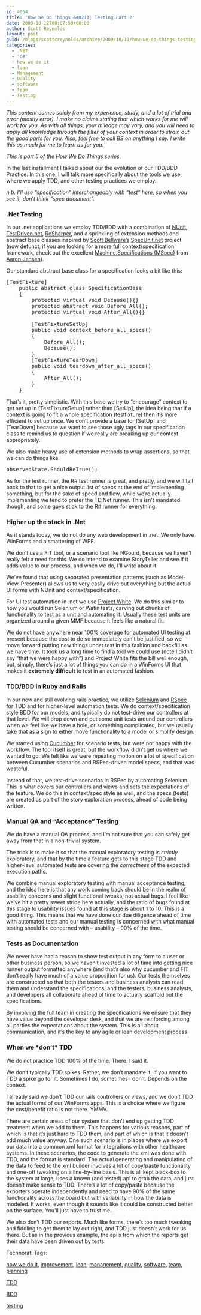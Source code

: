 ```yaml
---
id: 4054
title: 'How We Do Things &#8211; Testing Part 2'
date: 2009-10-12T00:07:50+00:00
author: Scott Reynolds
layout: post
guid: /blogs/scottcreynolds/archive/2009/10/11/how-we-do-things-testing-part-2.aspx
categories:
  - .NET
  - 'C#'
  - how we do it
  - lean
  - Management
  - Quality
  - software
  - team
  - Testing
---
```

_This content comes solely from my experience, study, and a lot of trial and error (mostly error). I make no claims stating that which works for me will work for you. As with all things, your mileage may vary, and you will need to apply all knowledge through the filter of your context in order to strain out the good parts for you. Also, feel free to call BS on anything I say. I write this as much for me to learn as for you._

_This is part 5 of the [How We Do Things](http://www.lostechies.com/blogs/scottcreynolds/archive/2009/10/04/how-we-do-things-preamble-and-contents.aspx) series._

In the last installment I talked about our the evolution of our TDD/BDD Practice. In this one, I will talk more specifically about the tools we use, where we apply TDD, and other testing practices we employ.

_n.b. I&#8217;ll use &#8220;specification&#8221; interchangeably with &#8220;test&#8221; here, so when you see it, don&#8217;t think &#8220;spec document&#8221;._

### .Net Testing

In our .net applications we employ TDD/BDD with a combination of [NUnit](http://www.nunit.org/index.php), [TestDriven.net](http://testdriven.net/), [ReSharper](http://www.jetbrains.com/resharper/index.html), and a sprinkling of extension methods and abstract base classes inspired by [Scott Bellware&#8217;s](http://blog.scottbellware.com/) [SpecUnit.net](http://code.google.com/p/specunit-net/) project (now defunct, if you are looking for a more full context/specification framework, check out the excellent [Machine.Specifications (MSpec)](http://github.com/machine/machine.specifications) from [Aaron Jensen](http://codebetter.com/blogs/aaron.jensen/default.aspx)).

Our standard abstract base class for a specification looks a bit like this:

<pre>[TestFixture]
    public abstract class SpecificationBase
    {
        protected virtual void Because(){}
        protected abstract void Before_All();
        protected virtual void After_All(){}    
		 
        [TestFixtureSetUp]
        public void context_before_all_specs()
        {
            Before_All();
            Because();
        }
        [TestFixtureTearDown]
        public void teardown_after_all_specs()
        {
            After_All();
        }
    }</pre>

That&#8217;s it, pretty simplistic. With this base we try to &#8220;encourage&#8221; context to get set up in [TestFixtureSetup] rather than [SetUp], the idea being that if a context is going to fit a whole specification (testfixture) then it&#8217;s more efficient to set up once. We don&#8217;t provide a base for [SetUp] and [TearDown] because we want to see those ugly tags in our specification class to remind us to question if we really are breaking up our context appropriately.

We also make heavy use of extension methods to wrap assertions, so that we can do things like 

<pre>observedState.ShouldBeTrue();</pre></p> 

As for the test runner, the R# test runner is great, and pretty, and we will fall back to that to get a nice output list of specs at the end of implementing something, but for the sake of speed and flow, while we&#8217;re actually implementing we tend to prefer the TD.Net runner. This isn&#8217;t mandated though, and some guys stick to the R# runner for everything.

### Higher up the stack in .Net

As it stands today, we do not do any web development in .net. We only have WinForms and a smattering of WPF.

We don&#8217;t use a FIT tool, or a scenario tool like NGourd, because we haven&#8217;t really felt a need for this. We do intend to examine StoryTeller and see if it adds value to our process, and when we do, I&#8217;ll write about it.

We&#8217;ve found that using separated presentation patterns (such as Model-View-Presenter) allows us to very easily drive out everything but the actual UI forms with NUnit and context/specification.

For UI test automation in .net we use [Project White](http://www.codeplex.com/white). We do this similar to how you would run Selenium or Watin tests, carving out chunks of functionality to test as a unit and automating it. Usually these test units are organized around a given MMF because it feels like a natural fit.

We do not have anywhere near 100% coverage for automated UI testing at present because the cost to do so immediately can&#8217;t be justified, so we move forward putting new things under test in this fashion and backfill as we have time. It took us a long time to find a tool we could use (note I didn&#8217;t say &#8220;that we were happy with&#8221;) and Project White fits the bill well enough, but, simply, there&#8217;s just a lot of things you can do in a WinForms UI that makes it **extremely difficult** to test in an automated fashion.

### TDD/BDD in Ruby and Rails

In our new and still evolving rails practice, we utilize [Selenium](http://seleniumhq.org/) and [RSpec](http://rspec.info/) for TDD and for higher-level automation tests. We do context/specification style BDD for our models, and typically do not test-drive our controllers at that level. We will drop down and put some unit tests around our controllers when we feel like we have a hole, or something complicated, but we usually take that as a sign to either move functionality to a model or simplify design.

We started using [Cucumber](http://cukes.info/) for scenario tests, but were not happy with the workflow. The tool itself is great, but the workflow didn&#8217;t get us where we wanted to go. We felt like we were repeating motion on a lot of specification between Cucumber scenarios and RSPec-driven model specs, and that was wasteful.

Instead of that, we test-drive scenarios in RSPec by automating Selenium. This is what covers our controllers and views and sets the expectations of the feature. We do this in context/spec style as well, and the specs (tests) are created as part of the story exploration process, ahead of code being written.

### Manual QA and &#8220;Acceptance&#8221; Testing

We do have a manual QA process, and I&#8217;m not sure that you can safely get away from that in a non-trivial system.

The trick is to make it so that the manual exploratory testing is _strictly_ exploratory, and that by the time a feature gets to this stage TDD and higher-level automated tests are covering the _correctness_ of the expected execution paths.

We combine manual exploratory testing with manual acceptance testing, and the idea here is that any work coming back should be in the realm of usability concerns and slight functional tweaks, not actual bugs. I feel like we&#8217;ve hit a pretty sweet stride here actually, and the ratio of bugs found at this stage to usability issues found at this stage is about 1 to 10. This is a good thing. This means that we have done our due diligence ahead of time with automated tests and our manual testing is concerned with what manual testing should be concerned with &#8211; usability &#8211; 90% of the time.

### Tests as Documentation

We never have had a reason to show test output in any form to a user or other business person, so we haven&#8217;t invested a lot of time into getting nice runner output formatted anywhere (and that&#8217;s also why cucumber and FIT don&#8217;t really have much of a value proposition for us). Our tests themselves are constructed so that both the testers and business analysts can read them and understand the specifications, and the testers, business analysts, and developers all collaborate ahead of time to actually scaffold out the specifications.

By involving the full team in creating the specifications we ensure that they have value beyond the developer desk, and that we are reinforcing among all parties the expectations about the system. This is all about communication, and it&#8217;s the key to any agile or lean development process.

### When we \*don&#8217;t\* TDD

We do not practice TDD 100% of the time. There. I said it.

We don&#8217;t typically TDD spikes. Rather, we don&#8217;t mandate it. If you want to TDD a spike go for it. Sometimes I do, sometimes I don&#8217;t. Depends on the context.

I already said we don&#8217;t TDD our rails controllers or views, and we don&#8217;t TDD the actual forms of our WinForms apps. This is a choice where we figure the cost/benefit ratio is not there. YMMV.

There are certain areas of our system that don&#8217;t end up getting TDD treatment when we add to them. This happens for various reasons, part of which is that it&#8217;s just hard to TDD them, and part of which is that it doesn&#8217;t add much value anyway. One such scenario is in places where we export our data into a common xml format for integrations with other healthcare systems. In these scenarios, the code to generate the xml was done with TDD, and the format is standard. The actual generating and manipulating of the data to feed to the xml builder involves a lot of copy/paste functionality and one-off tweaking on a line-by-line basis. This is all kept black-box to the system at large, uses a known (and tested) api to grab the data, and just doesn&#8217;t make sense to TDD. There&#8217;s a lot of copy/paste because the exporters operate independently and need to have 90% of the same functionality across the board but with variability in how the data is modeled. It works, even though it sounds like it could be constructed better on the surface. You&#8217;ll just have to trust me.

We also don&#8217;t TDD our reports. Much like forms, there&#8217;s too much tweaking and fiddling to get them to lay out right, and TDD just doesn&#8217;t work for us there. But as in the previous example, the api&#8217;s from which the reports get their data have been driven out by tests.

<!-- Technorati Tags Start -->

Technorati Tags:
  
<a href="http://technorati.com/tag/how                   0e                  11o                   8t" rel="tag">how we do it</a>, <a href="http://technorati.com/tag/improvement" rel="tag">improvement</a>, <a href="http://technorati.com/tag/lean" rel="tag">lean</a>, <a href="http://technorati.com/tag/management" rel="tag">management</a>, <a href="http://technorati.com/tag/quality" rel="tag">quality</a>, <a href="http://technorati.com/tag/software" rel="tag">software</a>, <a href="http://technorati.com/tag/team" rel="tag">team</a>, <a href="http://technorati.com/tag/planning" rel="tag">planning</a>
  
<a href="http://technorati.com/tag/TDD" rel="tag">TDD</a>
  
<a href="http://technorati.com/tag/BDD" rel="tag">BDD</a>
  
<a href="http://technorati.com/tag/testing" rel="tag">testing</a> 

<!-- Technorati Tags End -->